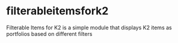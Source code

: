 # filterableitemsfork2
Filterable Items for K2 is a simple module that displays K2 items as portfolios based on different filters

